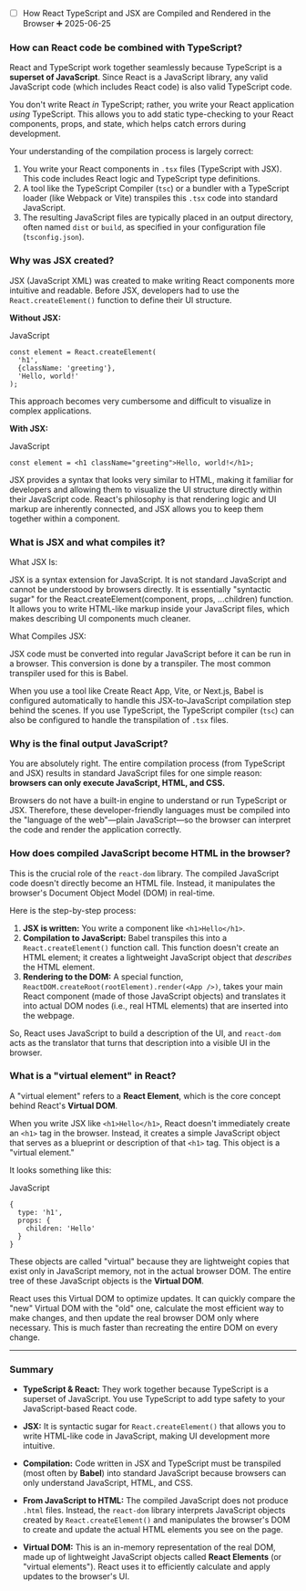 - [ ] How React TypeScript and JSX are Compiled and Rendered in the Browser ➕ 2025-06-25 

### How can React code be combined with TypeScript?

React and TypeScript work together seamlessly because TypeScript is a **superset of JavaScript**. Since React is a JavaScript library, any valid JavaScript code (which includes React code) is also valid TypeScript code.

You don't write React _in_ TypeScript; rather, you write your React application _using_ TypeScript. This allows you to add static type-checking to your React components, props, and state, which helps catch errors during development.

Your understanding of the compilation process is largely correct:

1. You write your React components in `.tsx` files (TypeScript with JSX). This code includes React logic and TypeScript type definitions.
2. A tool like the TypeScript Compiler (`tsc`) or a bundler with a TypeScript loader (like Webpack or Vite) transpiles this `.tsx` code into standard JavaScript.
3. The resulting JavaScript files are typically placed in an output directory, often named `dist` or `build`, as specified in your configuration file (`tsconfig.json`).

### Why was JSX created?

JSX (JavaScript XML) was created to make writing React components more intuitive and readable. Before JSX, developers had to use the `React.createElement()` function to define their UI structure.

**Without JSX:**

JavaScript

```
const element = React.createElement(
  'h1',
  {className: 'greeting'},
  'Hello, world!'
);
```

This approach becomes very cumbersome and difficult to visualize in complex applications.

**With JSX:**

JavaScript

```
const element = <h1 className="greeting">Hello, world!</h1>;
```

JSX provides a syntax that looks very similar to HTML, making it familiar for developers and allowing them to visualize the UI structure directly within their JavaScript code. React's philosophy is that rendering logic and UI markup are inherently connected, and JSX allows you to keep them together within a component.

### What is JSX and what compiles it?

What JSX Is:

JSX is a syntax extension for JavaScript. It is not standard JavaScript and cannot be understood by browsers directly. It is essentially "syntactic sugar" for the React.createElement(component, props, ...children) function. It allows you to write HTML-like markup inside your JavaScript files, which makes describing UI components much cleaner.

What Compiles JSX:

JSX code must be converted into regular JavaScript before it can be run in a browser. This conversion is done by a transpiler. The most common transpiler used for this is Babel.

When you use a tool like Create React App, Vite, or Next.js, Babel is configured automatically to handle this JSX-to-JavaScript compilation step behind the scenes. If you use TypeScript, the TypeScript compiler (`tsc`) can also be configured to handle the transpilation of `.tsx` files.

### Why is the final output JavaScript?

You are absolutely right. The entire compilation process (from TypeScript and JSX) results in standard JavaScript files for one simple reason: **browsers can only execute JavaScript, HTML, and CSS.**

Browsers do not have a built-in engine to understand or run TypeScript or JSX. Therefore, these developer-friendly languages must be compiled into the "language of the web"—plain JavaScript—so the browser can interpret the code and render the application correctly.

### How does compiled JavaScript become HTML in the browser?

This is the crucial role of the `react-dom` library. The compiled JavaScript code doesn't directly become an HTML file. Instead, it manipulates the browser's Document Object Model (DOM) in real-time.

Here is the step-by-step process:

1. **JSX is written:** You write a component like `<h1>Hello</h1>`.
2. **Compilation to JavaScript:** Babel transpiles this into a `React.createElement()` function call. This function doesn't create an HTML element; it creates a lightweight JavaScript object that _describes_ the HTML element.
3. **Rendering to the DOM:** A special function, `ReactDOM.createRoot(rootElement).render(<App />)`, takes your main React component (made of those JavaScript objects) and translates it into actual DOM nodes (i.e., real HTML elements) that are inserted into the webpage.

So, React uses JavaScript to build a description of the UI, and `react-dom` acts as the translator that turns that description into a visible UI in the browser.

### What is a "virtual element" in React?

A "virtual element" refers to a **React Element**, which is the core concept behind React's **Virtual DOM**.

When you write JSX like `<h1>Hello</h1>`, React doesn't immediately create an `<h1>` tag in the browser. Instead, it creates a simple JavaScript object that serves as a blueprint or description of that `<h1>` tag. This object is a "virtual element."

It looks something like this:

JavaScript

```
{
  type: 'h1',
  props: {
    children: 'Hello'
  }
}
```

These objects are called "virtual" because they are lightweight copies that exist only in JavaScript memory, not in the actual browser DOM. The entire tree of these JavaScript objects is the **Virtual DOM**.

React uses this Virtual DOM to optimize updates. It can quickly compare the "new" Virtual DOM with the "old" one, calculate the most efficient way to make changes, and then update the real browser DOM only where necessary. This is much faster than recreating the entire DOM on every change.

---

### Summary

- **TypeScript & React:** They work together because TypeScript is a superset of JavaScript. You use TypeScript to add type safety to your JavaScript-based React code.
  
- **JSX:** It is syntactic sugar for `React.createElement()` that allows you to write HTML-like code in JavaScript, making UI development more intuitive.
  
- **Compilation:** Code written in JSX and TypeScript must be transpiled (most often by **Babel**) into standard JavaScript because browsers can only understand JavaScript, HTML, and CSS.
  
- **From JavaScript to HTML:** The compiled JavaScript does not produce `.html` files. Instead, the `react-dom` library interprets JavaScript objects created by `React.createElement()` and manipulates the browser's DOM to create and update the actual HTML elements you see on the page.
  
- **Virtual DOM:** This is an in-memory representation of the real DOM, made up of lightweight JavaScript objects called **React Elements** (or "virtual elements"). React uses it to efficiently calculate and apply updates to the browser's UI.


